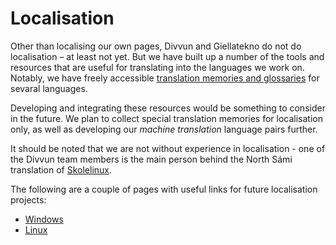 # Localisation

Other than localising our own pages, Divvun and Giellatekno do not do localisation – at least not yet.
But we have built up a number of the tools and resources that are useful for translating into the languages we work on. Notably, we have freely accessible [translation memories and glossaries](../tm/TranslationMemory.html) for sevaral languages. 

Developing and integrating these resources would be something to consider in the future. We plan to collect special translation memories for localisation only, as well as developing our *machine translation* language pairs further. 

It should
be noted that we are not without experience in localisation - one of the Divvun
team members is the main person behind the North Sámi translation of
[Skolelinux](https://wiki.debian.org/DebianEdu/).


The following are a couple of pages with useful links for future localisation
projects:


* [Windows](TranslatingWindows.html)
* [Linux](Linux.html)
